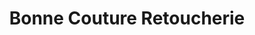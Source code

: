 ---
title: "Bonne Couture Retoucherie"
url: /champs-sur-marne/bonne-couture-retoucherie/
shop: vêtements
---